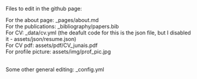 Files to edit in the github page:

For the about page: _pages/about.md <br>
For the publications: _bibliography/papers.bib <br>
For CV: _data/cv.yml	(the deafult code for this is the json file, but I disabled it - assets/json/resume.json) <br>
For CV pdf: assets/pdf/CV_junais.pdf <br>
For profile picture: assets/img/prof_pic.jpg <br><br>

Some other general editing: _config.yml
